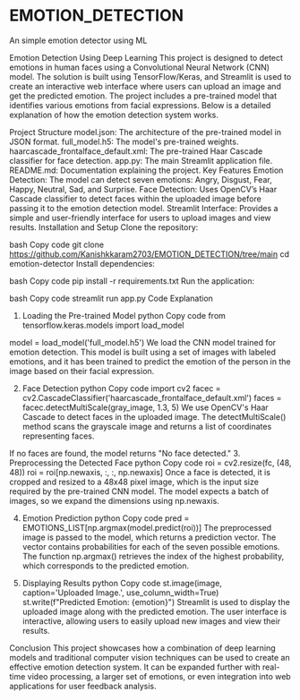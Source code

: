 # EMOTION_DETECTION
An simple emotion detector using ML


Emotion Detection Using Deep Learning
This project is designed to detect emotions in human faces using a Convolutional Neural Network (CNN) model. The solution is built using TensorFlow/Keras, and Streamlit is used to create an interactive web interface where users can upload an image and get the predicted emotion. The project includes a pre-trained model that identifies various emotions from facial expressions. Below is a detailed explanation of how the emotion detection system works.

Project Structure
model.json: The architecture of the pre-trained model in JSON format.
full_model.h5: The model's pre-trained weights.
haarcascade_frontalface_default.xml: The pre-trained Haar Cascade classifier for face detection.
app.py: The main Streamlit application file.
README.md: Documentation explaining the project.
Key Features
Emotion Detection: The model can detect seven emotions: Angry, Disgust, Fear, Happy, Neutral, Sad, and Surprise.
Face Detection: Uses OpenCV’s Haar Cascade classifier to detect faces within the uploaded image before passing it to the emotion detection model.
Streamlit Interface: Provides a simple and user-friendly interface for users to upload images and view results.
Installation and Setup
Clone the repository:

bash
Copy code
git clone https://github.com/Kanishkkaram2703/EMOTION_DETECTION/tree/main
cd emotion-detector
Install dependencies:

bash
Copy code
pip install -r requirements.txt
Run the application:

bash
Copy code
streamlit run app.py
Code Explanation
1. Loading the Pre-trained Model
python
Copy code
from tensorflow.keras.models import load_model

model = load_model('full_model.h5')
We load the CNN model trained for emotion detection. This model is built using a set of images with labeled emotions, and it has been trained to predict the emotion of the person in the image based on their facial expression.

2. Face Detection
python
Copy code
import cv2
facec = cv2.CascadeClassifier('haarcascade_frontalface_default.xml')
faces = facec.detectMultiScale(gray_image, 1.3, 5)
We use OpenCV's Haar Cascade to detect faces in the uploaded image. The detectMultiScale() method scans the grayscale image and returns a list of coordinates representing faces.

If no faces are found, the model returns "No face detected."
3. Preprocessing the Detected Face
python
Copy code
roi = cv2.resize(fc, (48, 48))
roi = roi[np.newaxis, :, :, np.newaxis]
Once a face is detected, it is cropped and resized to a 48x48 pixel image, which is the input size required by the pre-trained CNN model. The model expects a batch of images, so we expand the dimensions using np.newaxis.

4. Emotion Prediction
python
Copy code
pred = EMOTIONS_LIST[np.argmax(model.predict(roi))]
The preprocessed image is passed to the model, which returns a prediction vector. The vector contains probabilities for each of the seven possible emotions. The function np.argmax() retrieves the index of the highest probability, which corresponds to the predicted emotion.

5. Displaying Results
python
Copy code
st.image(image, caption='Uploaded Image.', use_column_width=True)
st.write(f"Predicted Emotion: {emotion}")
Streamlit is used to display the uploaded image along with the predicted emotion. The user interface is interactive, allowing users to easily upload new images and view their results.

Conclusion
This project showcases how a combination of deep learning models and traditional computer vision techniques can be used to create an effective emotion detection system. It can be expanded further with real-time video processing, a larger set of emotions, or even integration into web applications for user feedback analysis.
